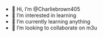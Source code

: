 - 👋 Hi, I’m @Charliebrown405
- 👀 I’m interested in learning 
- 🌱 I’m currently learning anything 
- 💞️ I’m looking to collaborate on m3u


<!---
Charliebrown405/Charliebrown405 is a ✨ special ✨ repository because its `README.md` (this file) appears on your GitHub profile.
You can click the Preview link to take a look at your changes.
--->

